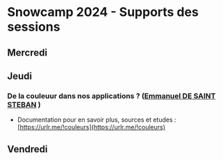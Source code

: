 # Snowcamp 2024 - Supports des sessions

## Mercredi

## Jeudi

### De la couleuur dans nos applications ? ([Emmanuel DE SAINT STEBAN](https://bsky.app/profile/manu.dss.name) )
* Documentation pour en savoir plus, sources et etudes : [https://urlr.me/!couleurs](https://urlr.me/!couleurs) 

## Vendredi
